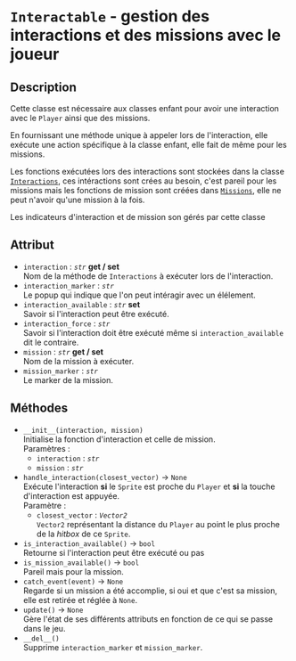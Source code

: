 # `Interactable` - gestion des interactions et des missions avec le joueur
## Description
Cette classe est nécessaire aux classes enfant pour avoir une interaction avec le `Player` ainsi que des missions.

En fournissant une méthode unique à appeler lors de l'interaction, elle exécute une action spécifique à la classe enfant, elle fait de même pour les missions.

Les fonctions exécutées lors des interactions sont stockées dans la classe [`Interactions`](interactions/md), ces intéractions sont crées au besoin, c'est pareil pour les missions mais les fonctions de mission sont créées dans [`Missions`](missions.md), elle ne peut n'avoir qu'une mission à la fois.

Les indicateurs d'interaction et de mission son gérés par cette classe

## Attribut
- `interaction` : *`str`* **get / set**  \
  Nom de la méthode de `Interactions` à exécuter lors de l'interaction.
- `interaction_marker` : *`str`* \
  Le popup qui indique que l'on peut intéragir avec un élélement.
- `interaction_available` : *`str`* **set** \
  Savoir si l'interaction peut être exécuté.
- `interaction_force` : *`str`* \
  Savoir si l'interaction doit être exécuté même si `interaction_available` dit le contraire.
- `mission` : *`str`* **get / set** \
  Nom de la mission à exécuter.
- `mission_marker` : *`str`* \
  Le marker de la mission.

## Méthodes
- `__init__(interaction, mission)` \
  Initialise la fonction d'interaction et celle de mission. \
  Paramètres :
  * `interaction` : *`str`*
  * `mission` : *`str`*
- `handle_interaction(closest_vector)` &rarr; `None` \
  Exécute l'interaction **si** le `Sprite` est proche du `Player` et **si** la touche d'interaction est appuyée. \
  Paramètre :
  * `closest_vector` : *`Vector2`* \
    `Vector2` représentant la distance du `Player` au point le plus proche de la *hitbox* de ce `Sprite`.
- `is_interaction_available()` &rarr; `bool` \
  Retourne si l'interaction peut être exécuté ou pas
- `is_mission_available()` &rarr; `bool` \
  Pareil mais pour la mission.
- `catch_event(event)` &rarr; `None` \
  Regarde si un mission a été accomplie, si oui et que c'est sa mission, elle est retirée et réglée à `None`.
- `update()` &rarr; `None` \
  Gère l'état de ses différents attributs en fonction de ce qui se passe dans le jeu.
- `__del__()` \
  Supprime `interaction_marker` et `mission_marker`.
